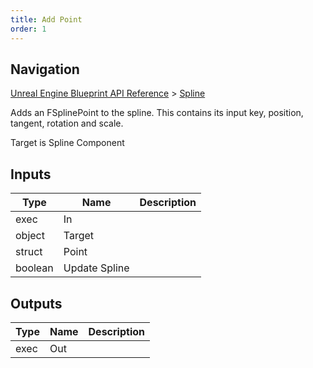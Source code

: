 ```yaml
---
title: Add Point
order: 1
---
```

## Navigation

[Unreal Engine Blueprint API Reference](https://dev.epicgames.com/documentation/en-us/unreal-engine/BlueprintAPI) > [Spline](https://dev.epicgames.com/documentation/en-us/unreal-engine/BlueprintAPI/Spline)

Adds an FSplinePoint to the spline. This contains its input key, position, tangent, rotation and scale.

Target is Spline Component

## Inputs

| Type | Name | Description |
| --- | --- | --- |
| exec | In |  |
| object | Target |  |
| struct | Point |  |
| boolean | Update Spline |  |

## Outputs

| Type | Name | Description |
| --- | --- | --- |
| exec | Out |  |
